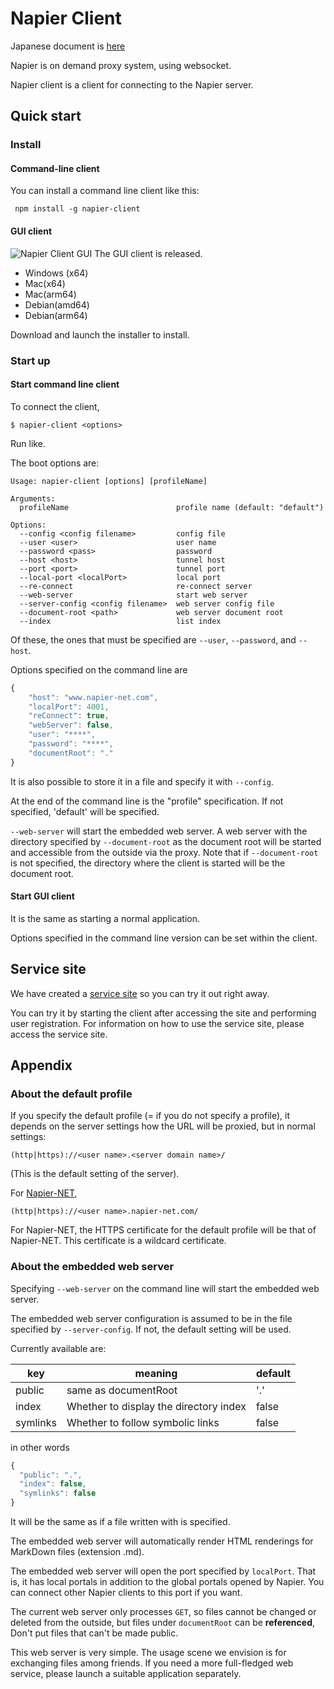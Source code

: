 # Napier Client
Japanese document is [here](README_jp.md)

Napier is on demand proxy system, using websocket.

Napier client is a client for connecting to the Napier server.

## Quick start

### Install

#### Command-line client

You can install a command line client like this:

```shell
 npm install -g napier-client
```

#### GUI client
![Napier Client GUI](https://www.napier-net.com/assets/ss_login_button.jpg)
The GUI client is released.
* Windows (x64)
* Mac(x64)
* Mac(arm64)
* Debian(amd64)
* Debian(arm64)

Download and launch the installer to install.

### Start up

#### Start command line client

To connect the client,

```shell
$ napier-client <options>
```

Run like.

The boot options are:

```
Usage: napier-client [options] [profileName]

Arguments:
  profileName                        profile name (default: "default")

Options:
  --config <config filename>         config file
  --user <user>                      user name
  --password <pass>                  password
  --host <host>                      tunnel host
  --port <port>                      tunnel port
  --local-port <localPort>           local port
  --re-connect                       re-connect server
  --web-server                       start web server
  --server-config <config filename>  web server config file
  --document-root <path>             web server document root
  --index                            list index
```

Of these, the ones that must be specified are `--user`, `--password`, and `--host`.

Options specified on the command line are

```javascript
{
    "host": "www.napier-net.com",
    "localPort": 4001,
    "reConnect": true,
    "webServer": false,
    "user": "****",
    "password": "****",
    "documentRoot": "."
}
```

It is also possible to store it in a file and specify it with `--config`.

At the end of the command line is the "profile" specification. If not specified, 'default' will be specified.

`--web-server` will start the embedded web server. A web server with the directory specified by `--document-root` as the document root will be started and accessible from the outside via the proxy. Note that if `--document-root` is not specified, the directory where the client is started will be the document root.

#### Start GUI client

It is the same as starting a normal application.

Options specified in the command line version can be set within the client.

##  Service site

We have created a [service site](https://www.napier-net.com) so you can try it out right away.

You can try it by starting the client after accessing the site and performing user registration. For information on how to use the service site, please access the service site.

## Appendix

### About the default profile

If you specify the default profile (= if you do not specify a profile), it depends on the server settings how the URL will be proxied, but in normal settings:

```
(http|https)://<user name>.<server domain name>/
```

(This is the default setting of the server).

For [Napier-NET](https://www.napier-net.com/),

```
(http|https)://<user name>.napier-net.com/
```

For Napier-NET, the HTTPS certificate for the default profile will be that of Napier-NET. This certificate is a wildcard certificate.

### About the embedded web server

Specifying `--web-server` on the command line will start the embedded web server.

The embedded web server configuration is assumed to be in the file specified by `--server-config`. If not, the default setting will be used.

Currently available are:

| key | meaning | default |
|------|-----|-----------|
| public | same as documentRoot | '.' |
| index | Whether to display the directory index | false |
| symlinks | Whether to follow symbolic links | false |

in other words

```javascript
{
  "public": ".",
  "index": false,
  "symlinks": false
}
```

It will be the same as if a file written with is specified.

The embedded web server will automatically render HTML renderings for MarkDown files (extension .md).

The embedded web server will open the port specified by `localPort`. That is, it has local portals in addition to the global portals opened by Napier. You can connect other Napier clients to this port if you want.

The current web server only processes `GET`, so files cannot be changed or deleted from the outside, but files under `documentRoot` can be **referenced**, Don't put files that can't be made public.

This web server is very simple. The usage scene we envision is for exchanging files among friends. If you need a more full-fledged web service, please launch a suitable application separately.
